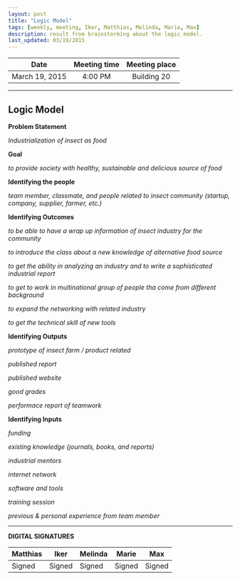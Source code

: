 ```yaml
---
layout: post
title: "Logic Model"
tags: [weekly, meeting, Iker, Matthias, Melinda, Marie, Max]
description: result from brainstorming about the logic model.
last_updated: 03/19/2015
---
```


|**Date** |**Meeting time**|**Meeting place**
| ------------- |:----------------:|:-------:
|March 19, 2015| 4:00 PM | Building 20


----------


Logic Model
------

**Problem Statement** 

*Industrialization of insect as food*


**Goal**

*to provide society with healthy, sustainable and delicious source of food*


**Identifying the people**

*team member, classmate, and people related to insect community (startup, company, supplier, farmer, etc.)*
 

**Identifying Outcomes**

*to be able to have a wrap up information of insect industry for the community*

*to introduce the class about a new knowledge of alternative food source*

*to get the ability in analyzing an industry and to write a sophisticated industrial report*

*to get to work in multinational group of people tha come from different background*

*to expand the networking with related industry*

*to get the technical skill of new tools*


**Identifying Outputs**

*prototype of insect farm / product related*

*published report*

*published website*

*good grades*

*performace report of teamwork*


**Identifying Inputs**

*funding*

*existing knowledge (journals, books, and reports)*

*industrial mentors*

*internet network*

*software and tools*

*training session*

*previous & personal experience from team member*


----------


**DIGITAL SIGNATURES**

|**Matthias** |**Iker**|**Melinda**|**Marie**|**Max**|
| ------------- |----------------|----------------|----------------|----------------|
|Signed|Signed| Signed| Signed| Signed
